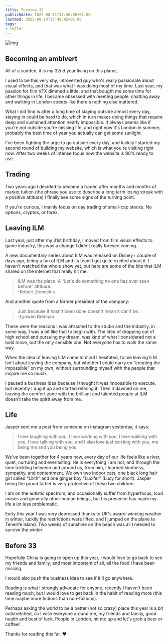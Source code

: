 ```yaml
---
title: Turning 32
publishdate: 2022-08-11T13:46:00+01:00
lastmod: 2022-08-14T17:40:02+01:00
tags: 
- letter
---
```








![img](https://images.unsplash.com/photo-1454923634634-bd1614719a7b?ixlib=rb-1.2.1&ixid=MnwxMjA3fDB8MHxwaG90by1wYWdlfHx8fGVufDB8fHx8&auto=format&fit=crop&w=1740&q=80)



## Becoming an ambivert



All of a sudden, it is my 32nd year living on this planet. 



I used to be this very shy, introverted guy who's really passionate about visual effects, and that was what I was doing most of my time. Last year, my passion for film VFX dimmed a little, and that bought me some time for other things in life. I became obsessed with meeting people, chatting away and walking in London streets like there's nothing else mattered.



What I did find is after a long time of staying outside almost every day, staying in could be hard to do, which in turn makes doing things that require deep and sustained attention nearly impossible. It always seems like if you're not outside you're missing life, and right now it's London in summer, probably the best time of year you actually can get some sunlight. 



I've been fighting the urge to go outside every day, and luckily I started my second round of building my website, which is what you're visiting right now. After two weeks of intense focus now the website is 90% ready to use.



## Trading



Two years ago I decided to become a trader, after months and months of market tuition (the phrase you use to describe a long term losing streak with a positive attitude) I finally see some signs of the turning point. 



If you're curious, I mainly focus on day trading of small-cap stocks. No options, cryptos, or forex.



## Leaving ILM



Last year, just after my 31st birthday, I moved from film visual effects to game industry, this was a change I didn't really foresee coming. 



A new documentary series about ILM was released on Disney+ couple of days ago, being a fan of ILM and its team I got quite excited about it. I haven't watched the whole show yet, but here are some of the bits that ILM shared on the internet that really hit me.



> ILM was the place. A “Let's do something no one has ever seen before” attitude.<br>-Robert Zemeckis


And another quote from a former president of the company:

> Just because it hasn't been done doesn't mean it can't be.<br>-Lynwen Brennan


These were the reasons I was attracted to the studio and the industry, in some way, I was a bit like that to begin with. The idea of dropping out of high school and pursuing my dream, was kind of what I considered not a bold move, but the only sensible one. Not everyone has to walk the same way.



When the idea of leaving ILM came to mind I hesitated, to me leaving ILM isn't about leaving the company, but whether I could carry on “creating the impossible” on my own, without surrounding myself with the people that inspire me so much. 



I paused a business idea because I thought it was impossible to execute, but recently I dug it up and started refining it. Then it dawned on me, leaving the comfort zone with the brilliant and talented people at ILM doesn't take the spirit away from me. 



## Life



Jasper sent me a post from someone on Instagram yesterday, it says:



> I love laughing with you, I love working with you, I love walking with you, I love talking with you, and I also love just existing with you, me being me and you being you.


We've been together for 4 years now, every day of our life feels like a river, quiet, nurturing and everlasting. He is everything I am not, and through the time trickling between and around us, from him, I learned kindness, sympathy, and contentment. We own two indoor cats, one black long hair girl called “Lilith” and one ginger boy “Lucifer” (Lucy for short). Jasper being the proud father is very protective of these two children.



I am on the autistic spectrum, and occasionally suffer from hyperfocus, loud noises and generally other human beings, but his presence has made my life a lot less problematic.



Early this year I was very depressed thanks to UK's award-winning weather in winter, luckily the restrictions were lifted, and I jumped on the plane to Tenerife island. Two weeks of sunshine on the beach was all I needed to survive the winter.



## Before 33



Hopefully China is going to open up this year, I would love to go back to see my friends and family, and most important of all, all the food I have been missing.



I would also push the business idea to see if it'll go anywhere. 



Reading is what I strongly advocate for anyone, recently I haven't been reading much, but I would love to get back in the habit of reading more (this time maybe more fictions than non-fictions).



Perhaps asking the world to be a better (not so crazy) place this year is a bit outstretched, so I wish everyone around me, my friends and family, good health and best of luck. People in London, hit me up and let's grab a beer or coffee!



Thanks for reading this far. ❤



